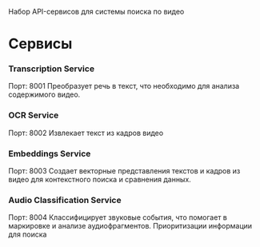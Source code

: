 Набор API-сервисов для системы поиска по видео

# Сервисы
### Transcription Service
Порт: 8001
Преобразует речь в текст, что необходимо для анализа содержимого видео.

### OCR Service
Порт: 8002
Извлекает текст из кадров видео

### Embeddings Service
Порт: 8003
Создает векторные представления текстов и кадров из видео для контекстного поиска и сравнения данных.

### Audio Classification Service
Порт: 8004
Классифицирует звуковые события, что помогает в маркировке и анализе аудиофрагментов.
Приоритизации информации для поиска
